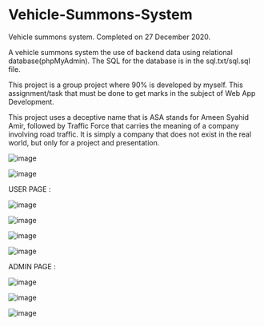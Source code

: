 # Vehicle-Summons-System
Vehicle summons system. Completed on 27 December 2020.

A vehicle summons system the use of backend data using relational database(phpMyAdmin). The SQL for the database is in the sql.txt/sql.sql file.

This project is a group project where 90% is developed by myself. This assignment/task that must be done to get marks in the subject of Web App Development.

This project uses a deceptive name that is ASA stands for Ameen Syahid Amir, followed by Traffic Force that carries the meaning of a company involving road traffic.
It is simply a company that does not exist in the real world, but only for a project and presentation.

![image](https://user-images.githubusercontent.com/40099907/136458146-e57cd9b9-a89c-4346-9cd6-d6f12dbab1de.png)

![image](https://user-images.githubusercontent.com/40099907/136458254-c94e2493-74e8-42aa-a68b-94e6e885883e.png)

USER PAGE :

![image](https://user-images.githubusercontent.com/40099907/136458344-5ec502a2-bda9-45a3-9b0c-07ec5cb576ea.png)

![image](https://user-images.githubusercontent.com/40099907/136458655-c94d539f-9f60-4bd5-9c2b-480a93e4c79f.png)

![image](https://user-images.githubusercontent.com/40099907/136458695-bafa752c-12d9-4d06-b9f0-98d2effb9cd7.png)

![image](https://user-images.githubusercontent.com/40099907/136458795-d7518f40-922b-40c1-82e3-86855dfe56a3.png)


ADMIN PAGE :

![image](https://user-images.githubusercontent.com/40099907/136458416-50e8f28c-0a01-40cd-849f-8419c583245c.png)

![image](https://user-images.githubusercontent.com/40099907/136459075-e514de1a-4b4a-47de-81b0-90996b8a8163.png)

![image](https://user-images.githubusercontent.com/40099907/136458543-d49bca05-d655-4296-b654-7df7a612396a.png)
